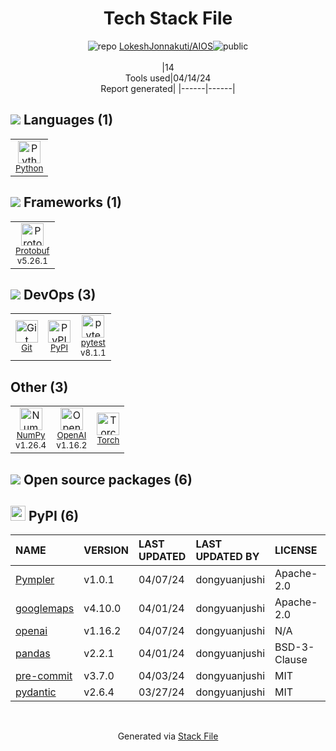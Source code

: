 <!--
&lt;--- Readme.md Snippet without images Start ---&gt;
## Tech Stack
LokeshJonnakuti/AIOS is built on the following main stack:

- [Python](https://www.python.org) – Languages
- [Protobuf](https://developers.google.com/protocol-buffers/) – Serialization Frameworks
- [pytest](http://pytest.org/latest/) – Testing Frameworks
- [NumPy](http://www.numpy.org/) – Data Science Tools
- [OpenAI](https://openai.com/) – Large Language Models
- [Torch](http://torch.ch/) – Machine Learning Tools

Full tech stack [here](/techstack.md)

&lt;--- Readme.md Snippet without images End ---&gt;

&lt;--- Readme.md Snippet with images Start ---&gt;
## Tech Stack
LokeshJonnakuti/AIOS is built on the following main stack:

- <img width='25' height='25' src='https://img.stackshare.io/service/993/pUBY5pVj.png' alt='Python'/> [Python](https://www.python.org) – Languages
- <img width='25' height='25' src='https://img.stackshare.io/service/4393/ma2jqJKH_400x400.png' alt='Protobuf'/> [Protobuf](https://developers.google.com/protocol-buffers/) – Serialization Frameworks
- <img width='25' height='25' src='https://img.stackshare.io/service/4586/Lu99Qe0Z_400x400.png' alt='pytest'/> [pytest](http://pytest.org/latest/) – Testing Frameworks
- <img width='25' height='25' src='https://img.stackshare.io/service/2179/default_332f874a2edb2686f578aa6389313efcea1eec41.png' alt='NumPy'/> [NumPy](http://www.numpy.org/) – Data Science Tools
- <img width='25' height='25' src='https://img.stackshare.io/service/48786/default_8b1119bcbb159cebebc2f6cfc9cd2e359b169d22.jpg' alt='OpenAI'/> [OpenAI](https://openai.com/) – Large Language Models
- <img width='25' height='25' src='https://img.stackshare.io/service/4475/hpYQzO_U_400x400.png' alt='Torch'/> [Torch](http://torch.ch/) – Machine Learning Tools

Full tech stack [here](/techstack.md)

&lt;--- Readme.md Snippet with images End ---&gt;
-->
<div align="center">

# Tech Stack File
![](https://img.stackshare.io/repo.svg "repo") [LokeshJonnakuti/AIOS](https://github.com/LokeshJonnakuti/AIOS)![](https://img.stackshare.io/public_badge.svg "public")
<br/><br/>
|14<br/>Tools used|04/14/24 <br/>Report generated|
|------|------|
</div>

## <img src='https://img.stackshare.io/languages.svg'/> Languages (1)
<table><tr>
  <td align='center'>
  <img width='36' height='36' src='https://img.stackshare.io/service/993/pUBY5pVj.png' alt='Python'>
  <br>
  <sub><a href="https://www.python.org">Python</a></sub>
  <br>
  <sub></sub>
</td>

</tr>
</table>

## <img src='https://img.stackshare.io/frameworks.svg'/> Frameworks (1)
<table><tr>
  <td align='center'>
  <img width='36' height='36' src='https://img.stackshare.io/service/4393/ma2jqJKH_400x400.png' alt='Protobuf'>
  <br>
  <sub><a href="https://developers.google.com/protocol-buffers/">Protobuf</a></sub>
  <br>
  <sub>v5.26.1</sub>
</td>

</tr>
</table>

## <img src='https://img.stackshare.io/devops.svg'/> DevOps (3)
<table><tr>
  <td align='center'>
  <img width='36' height='36' src='https://img.stackshare.io/service/1046/git.png' alt='Git'>
  <br>
  <sub><a href="http://git-scm.com/">Git</a></sub>
  <br>
  <sub></sub>
</td>

<td align='center'>
  <img width='36' height='36' src='https://img.stackshare.io/service/12572/-RIWgodF_400x400.jpg' alt='PyPI'>
  <br>
  <sub><a href="https://pypi.org/">PyPI</a></sub>
  <br>
  <sub></sub>
</td>

<td align='center'>
  <img width='36' height='36' src='https://img.stackshare.io/service/4586/Lu99Qe0Z_400x400.png' alt='pytest'>
  <br>
  <sub><a href="http://pytest.org/latest/">pytest</a></sub>
  <br>
  <sub>v8.1.1</sub>
</td>

</tr>
</table>

## Other (3)
<table><tr>
  <td align='center'>
  <img width='36' height='36' src='https://img.stackshare.io/service/2179/default_332f874a2edb2686f578aa6389313efcea1eec41.png' alt='NumPy'>
  <br>
  <sub><a href="http://www.numpy.org/">NumPy</a></sub>
  <br>
  <sub>v1.26.4</sub>
</td>

<td align='center'>
  <img width='36' height='36' src='https://img.stackshare.io/service/48786/default_8b1119bcbb159cebebc2f6cfc9cd2e359b169d22.jpg' alt='OpenAI'>
  <br>
  <sub><a href="https://openai.com/">OpenAI</a></sub>
  <br>
  <sub>v1.16.2</sub>
</td>

<td align='center'>
  <img width='36' height='36' src='https://img.stackshare.io/service/4475/hpYQzO_U_400x400.png' alt='Torch'>
  <br>
  <sub><a href="http://torch.ch/">Torch</a></sub>
  <br>
  <sub></sub>
</td>

</tr>
</table>


## <img src='https://img.stackshare.io/group.svg' /> Open source packages (6)</h2>

## <img width='24' height='24' src='https://img.stackshare.io/service/12572/-RIWgodF_400x400.jpg'/> PyPI (6)

|NAME|VERSION|LAST UPDATED|LAST UPDATED BY|LICENSE|VULNERABILITIES|
|:------|:------|:------|:------|:------|:------|
|[Pympler](https://pypi.org/project/Pympler)|v1.0.1|04/07/24|dongyuanjushi |Apache-2.0|N/A|
|[googlemaps](https://pypi.org/project/googlemaps)|v4.10.0|04/01/24|dongyuanjushi |Apache-2.0|N/A|
|[openai](https://pypi.org/project/openai)|v1.16.2|04/07/24|dongyuanjushi |N/A|N/A|
|[pandas](https://pypi.org/project/pandas)|v2.2.1|04/01/24|dongyuanjushi |BSD-3-Clause|N/A|
|[pre-commit](https://pypi.org/project/pre-commit)|v3.7.0|04/03/24|dongyuanjushi |MIT|N/A|
|[pydantic](https://pypi.org/project/pydantic)|v2.6.4|03/27/24|dongyuanjushi |MIT|N/A|

<br/>
<div align='center'>

Generated via [Stack File](https://github.com/marketplace/stack-file)
